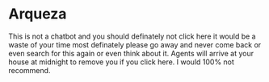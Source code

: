 # Arqueza
This is not a chatbot and you should definately not click here it would be a waste of your time most definately please go away and never come back or even search for this again or even think about it. Agents will arrive at your house at midnight to remove you if you click here. I would 100% not recommend.
